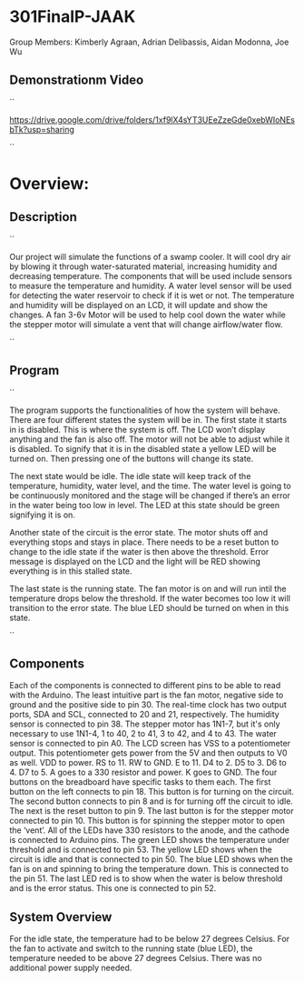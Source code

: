 # 301FinalP-JAAK
Group Members: Kimberly Agraan, Adrian Delibassis, Aidan Modonna, Joe Wu

## Demonstrationm Video
``

https://drive.google.com/drive/folders/1xf9lX4sYT3UEeZzeGde0xebWIoNEsbTk?usp=sharing

``

# Overview:
## Description 
``

Our project will simulate the functions of a swamp cooler. It will cool dry air by blowing it through water-saturated material, increasing humidity and decreasing temperature. The components that will be used include sensors to measure the temperature and humidity. A water level sensor will be used for detecting the water reservoir to check if it is wet or not. The temperature and humidity will be displayed on an LCD, it will update and show the changes. A fan 3-6v Motor will be used to help cool down the water while the stepper motor will simulate a vent that will change airflow/water flow. 

 ``

## Program
``

The program supports the functionalities of how the system will behave. There are four different states the system will be in. The first state it starts in is disabled. This is where the system is off. The LCD won’t display anything and the fan is also off. The motor will not be able to adjust while it is disabled. To signify that it is in the disabled state a yellow LED will be turned on. Then pressing one of the buttons will change its state. 
	
 The next state would be idle. The idle state will keep track of the temperature, humidity, water level, and the time. The water level is going to be continuously monitored and the stage will be changed if there’s an error in the water being too low in level. The LED at this state should be green signifying it is on.
	
 Another state of the circuit is the error state. The motor shuts off and everything stops and stays in place. There needs to be a reset button to change to the idle state if the water is then above the threshold. Error message is displayed on the LCD and the light will be RED showing everything is in this stalled state.
	
 The last state is the running state. The fan motor is on and will run intil the temperature drops below the threshold. If the water becomes too low it will transition to the error state. The blue LED should be turned on when in this state.
 
``

## Components

Each of the components is connected to different pins to be able to read with the Arduino. 
The least intuitive part is the fan motor, negative side to ground and the positive side to pin 30. 
The real-time clock has two output ports, SDA and SCL, connected to 20 and 21, respectively. 
The humidity sensor is connected to pin 38. 
The stepper motor has 1N1-7, but it's only necessary to use 1N1-4, 1 to 40, 2 to 41, 3 to 42, and 4 to 43. 
The water sensor is connected to pin A0. 
The LCD screen has VSS to a potentiometer output. This potentiometer gets power from the 5V and then outputs to V0 as well. VDD to power. RS to 11. RW to GND. E to 11. D4 to 2. D5 to 3. D6 to 4. D7 to 5. A goes to a 330 resistor and power. K goes to GND.
The four buttons on the breadboard have specific tasks to them each. The first button on the left connects to pin 18. This button is for turning on the circuit.  The second button connects to pin 8 and is for turning off the circuit to idle. The next is the reset button to pin 9. The last button is for the stepper motor connected to pin 10. This button is for spinning the stepper motor to open the ‘vent’.
All of the LEDs have 330 resistors to the anode, and the cathode is connected to Arduino pins. The green LED shows the temperature under threshold and is connected to pin 53. The yellow LED shows when the circuit is idle and that is connected to pin 50. The blue LED shows when the fan is on and spinning to bring the temperature down. This is connected to the pin 51. The last LED red is to show when the water is below threshold and is the error status. This one is connected to pin 52. 

## System Overview
For the idle state, the temperature had to be below 27 degrees Celsius. For the fan to activate and switch to the running state (blue LED), the temperature needed to be above 27 degrees Celsius. There was no additional power supply needed.



